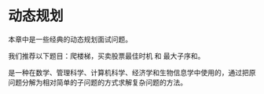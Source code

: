# 动态规划

本章中是一些经典的动态规划面试问题。

我们推荐以下题目：爬楼梯，买卖股票最佳时机 和 最大子序和。

是一种在数学、管理科学、计算机科学、经济学和生物信息学中使用的，通过把原问题分解为相对简单的子问题的方式求解复杂问题的方法。